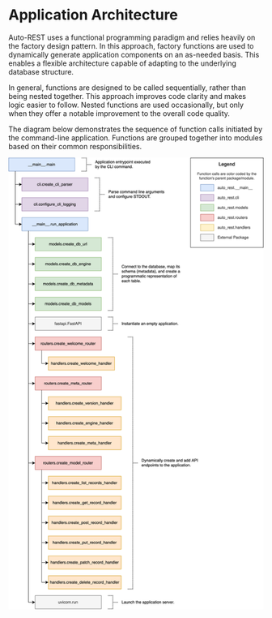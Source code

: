 # Application Architecture

Auto-REST uses a functional programming paradigm and relies heavily on the factory design pattern.
In this approach, factory functions are used to dynamically generate application components on an as-needed basis.
This enables a flexible architecture capable of adapting to the underlying database structure.

In general, functions are designed to be called sequentially, rather than being nested together.
This approach improves code clarity and makes logic easier to follow.
Nested functions are used occasionally, but only when they offer a notable improvement to the overall code quality.

The diagram below demonstrates the sequence of function calls initiated by the command-line application.
Functions are grouped together into modules based on their common responsibilities.

![Architecture Diagram](../_static/img/architecture.svg)
